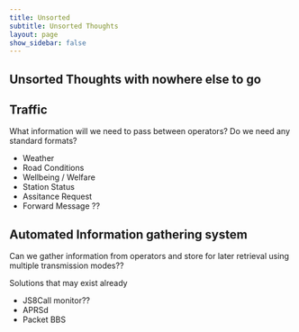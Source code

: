 ```yaml
---
title: Unsorted 
subtitle: Unsorted Thoughts
layout: page
show_sidebar: false
--- 
```


## Unsorted Thoughts with nowhere else to go

## Traffic

What information will we need to pass between operators? Do we need any standard formats?

- Weather
- Road Conditions
- Wellbeing / Welfare
- Station Status
- Assitance Request
- Forward Message ??

## Automated Information gathering system

Can we gather information from operators and store for later retrieval using multiple transmission modes??

Solutions that may exist already

- JS8Call monitor??
- APRSd
- Packet BBS
